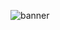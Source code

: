 ![banner](https://user-images.githubusercontent.com/3408362/172068418-b094ea91-57b9-4700-a205-9b8a311912b0.png)
